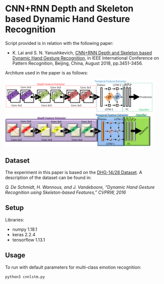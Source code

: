 # CNN+RNN Depth and Skeleton based Dynamic Hand Gesture Recognition

Script provided is in relation with the following paper:

- K. Lai and S. N. Yanushkevich, [CNN+RNN Depth and Skeleton based Dynamic Hand Gesture Recognition](https://ieeexplore.ieee.org/document/8545718), in IEEE International Conference on Pattern Recognition, Beijing, China, August 2018, pp.3451-3456.

Architure used in the paper is as follows:

<img src="fig/structureCNNLSTM.png" width="480"/>
<img src="fig/structureCNNLSTM2.png" width="480"/>

## Dataset
The experiment in this paper is based on the [DHG-14/28 Dataset](http://www-rech.telecom-lille.fr/DHGdataset/). A description of the dataset can be found in:

*Q. De Schmidt, H. Wannous, and J. Vandeboore, “Dynamic Hand Gesture Recognition using Skeleton-based Features,” CVPRW, 2016*

## Setup
Libraries:
- numpy 1.18.1
- keras 2.2.4
- tensorflow 1.13.1

## Usage
To run with default parameters for multi-class emotion recognition:
```
python3 cnnlstm.py
```
